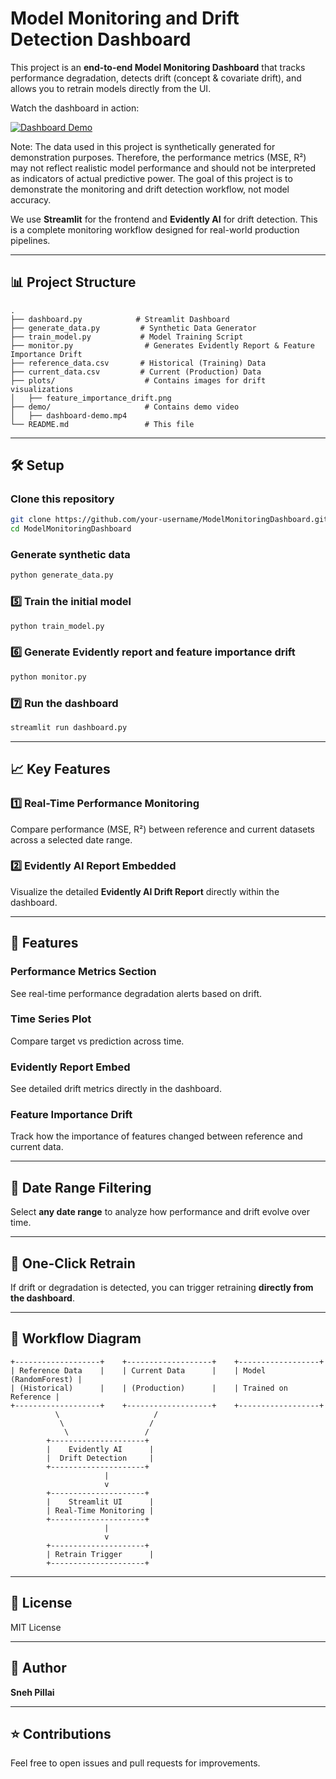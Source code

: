 
# Model Monitoring and Drift Detection Dashboard

This project is an **end-to-end Model Monitoring Dashboard** that tracks performance degradation, detects drift (concept & covariate drift), and allows you to retrain models directly from the UI.

Watch the dashboard in action:

[![Dashboard Demo](https://img.shields.io/badge/Watch-Dashboard%20Demo-blue)](./demo/demo.gif)

Note: The data used in this project is synthetically generated for demonstration purposes. Therefore, the performance metrics (MSE, R²) may not reflect realistic model performance and should not be interpreted as indicators of actual predictive power. The goal of this project is to demonstrate the monitoring and drift detection workflow, not model accuracy.

We use **Streamlit** for the frontend and **Evidently AI** for drift detection. This is a complete monitoring workflow designed for real-world production pipelines.

---

## 📊 Project Structure

```
.
├── dashboard.py            # Streamlit Dashboard
├── generate_data.py         # Synthetic Data Generator
├── train_model.py           # Model Training Script
├── monitor.py                # Generates Evidently Report & Feature Importance Drift
├── reference_data.csv       # Historical (Training) Data
├── current_data.csv         # Current (Production) Data
├── plots/                    # Contains images for drift visualizations
│   ├── feature_importance_drift.png
├── demo/                     # Contains demo video
│   ├── dashboard-demo.mp4
└── README.md                 # This file
```

---

## 🛠️ Setup

### Clone this repository

```bash
git clone https://github.com/your-username/ModelMonitoringDashboard.git
cd ModelMonitoringDashboard
```

### Generate synthetic data

```bash
python generate_data.py
```

### 5️⃣ Train the initial model

```bash
python train_model.py
```

### 6️⃣ Generate Evidently report and feature importance drift

```bash
python monitor.py
```

### 7️⃣ Run the dashboard

```bash
streamlit run dashboard.py
```

---

## 📈 Key Features

### 1️⃣ Real-Time Performance Monitoring

Compare performance (MSE, R²) between reference and current datasets across a selected date range.

### 2️⃣ Evidently AI Report Embedded

Visualize the detailed **Evidently AI Drift Report** directly within the dashboard.

---

## 🧰 Features

### Performance Metrics Section
See real-time performance degradation alerts based on drift.

### Time Series Plot
Compare target vs prediction across time.

### Evidently Report Embed
See detailed drift metrics directly in the dashboard.

### Feature Importance Drift
Track how the importance of features changed between reference and current data.

---

## 📅 Date Range Filtering

Select **any date range** to analyze how performance and drift evolve over time.

---

## 🔄 One-Click Retrain

If drift or degradation is detected, you can trigger retraining **directly from the dashboard**.

---

## 🏁 Workflow Diagram

```text
+-------------------+    +-------------------+    +------------------+
| Reference Data    |    | Current Data      |    | Model (RandomForest) |
| (Historical)      |    | (Production)      |    | Trained on Reference |
+-------------------+    +-------------------+    +------------------+
          \                     /
           \                   /
            \                 /
        +---------------------+
        |    Evidently AI      |
        |  Drift Detection     |
        +---------------------+
                     |
                     v
        +---------------------+
        |    Streamlit UI      |
        | Real-Time Monitoring |
        +---------------------+
                     |
                     v
        +---------------------+
        | Retrain Trigger      |
        +---------------------+
```

---

## 📜 License

MIT License

---

## 👤 Author

**Sneh Pillai**  

---

## ⭐️ Contributions

Feel free to open issues and pull requests for improvements.

